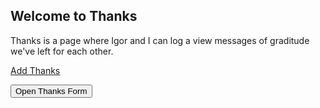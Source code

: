 ## Welcome to Thanks

Thanks is a page where Igor and I can log a view messages of graditude we've left for each other.


[Add Thanks](https://forms.gle/A8oPMNc4kJKKskCt5)


<button name="button" onclick="window.location.href('http://stackoverflow.com')">Open Thanks Form</button>






